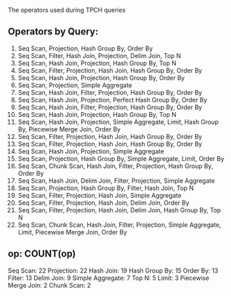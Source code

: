 The operators used during TPCH queries

Operators by Query:
------------------
1. Seq Scan, Projection, Hash Group By, Order By
2. Seq Scan, Filter, Hash Join, Projection, Delim Join, Top N
3. Seq Scan, Hash Join, Projection, Hash Group By, Top N
4. Seq Scan, Filter, Projection, Hash Join, Hash Group By, Order By
5. Seq Scan, Hash Join, Projection, Hash Group By, Order By
6. Seq Scan, Projection, Simple Aggregate
7. Seq Scan, Hash Join, Filter, Projection, Hash Group By, Order By
8. Seq Scan, Hash Join, Projection, Perfect Hash Group By, Order By
9. Seq Scan, Hash Join, Filter, Projection, Hash Group By, Order By
10. Seq Scan, Hash Join, Projection, Hash Group By, Top N
11. Seq Scan, Hash Join, Projection, Simple Aggregate, Limit, Hash Group By, Piecewise Merge Join, Order By
12. Seq Scan, Filter, Projection, Hash Join, Hash Group By, Order By
13. Seq Scan, Filter, Projection, Hash Join, Hash Group By, Order By
14. Seq Scan, Hash Join, Projection, Simple Aggregate
15. Seq Scan, Projection, Hash Group By, Simple Aggregate, Limit, Order By
16. Seq Scan, Chunk Scan, Hash Join, Filter, Projection, Hash Group By, Order By
17. Seq Scan, Hash Join, Delim Join, Filter, Projection, Simple Aggregate
18. Seq Scan, Projection, Hash Group By, Filter, Hash Join, Top N
19. Seq Scan, Filter, Projection, Hash Join, Simple Aggregate
20. Seq Scan, Filter, Projection, Hash Join, Delim Join, Order By
21. Seq Scan, Filter, Projection, Hash Join, Delim Join, Hash Group By, Top N
22. Seq Scan, Chunk Scan, Hash Join, Filter, Projection, Simple Aggregate, Limit, Piecewise Merge Join, Order By

op: COUNT(op)
-------------
Seq Scan: 22
Projection: 22
Hash Join: 19
Hash Group By: 15
Order By: 13
Filter: 13
Delim Join: 9
Simple Aggregate: 7
Top N: 5
Limit: 3
Piecewise Merge Join: 2
Chunk Scan: 2